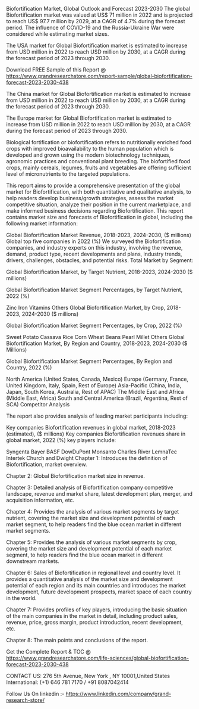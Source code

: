 Biofortification Market, Global Outlook and Forecast 2023-2030
The global Biofortification market was valued at US$ 71 million in 2022 and is projected to reach US$ 97.7 million by 2029, at a CAGR of 4.7% during the forecast period. The influence of COVID-19 and the Russia-Ukraine War were considered while estimating market sizes.

The USA market for Global Biofortification market is estimated to increase from USD million in 2022 to reach USD million by 2030, at a CAGR during the forecast period of 2023 through 2030.

Download FREE Sample of this Report @ https://www.grandresearchstore.com/report-sample/global-biofortification-forecast-2023-2030-438

The China market for Global Biofortification market is estimated to increase from USD million in 2022 to reach USD million by 2030, at a CAGR during the forecast period of 2023 through 2030.

The Europe market for Global Biofortification market is estimated to increase from USD million in 2022 to reach USD million by 2030, at a CAGR during the forecast period of 2023 through 2030.

Biological fortification or biofortification refers to nutritionally enriched food crops with improved bioavailability to the human population which is developed and grown using the modern biotechnology techniques, agronomic practices and conventional plant breeding. The biofortified food crops, mainly cereals, legumes, fruits and vegetables are offering sufficient level of micronutrients to the targeted populations.

This report aims to provide a comprehensive presentation of the global market for Biofortification, with both quantitative and qualitative analysis, to help readers develop business/growth strategies, assess the market competitive situation, analyze their position in the current marketplace, and make informed business decisions regarding Biofortification. This report contains market size and forecasts of Biofortification in global, including the following market information:

Global Biofortification Market Revenue, 2018-2023, 2024-2030, ($ millions)
Global top five companies in 2022 (%)
We surveyed the Biofortification companies, and industry experts on this industry, involving the revenue, demand, product type, recent developments and plans, industry trends, drivers, challenges, obstacles, and potential risks. Total Market by Segment:

Global Biofortification Market, by Target Nutrient, 2018-2023, 2024-2030 ($ millions)

Global Biofortification Market Segment Percentages, by Target Nutrient, 2022 (%)

Zinc
Iron
Vitamins
Others
Global Biofortification Market, by Crop, 2018-2023, 2024-2030 ($ millions)

Global Biofortification Market Segment Percentages, by Crop, 2022 (%)

Sweet Potato
Cassava
Rice
Corn
Wheat
Beans
Pearl Millet
Others
Global Biofortification Market, By Region and Country, 2018-2023, 2024-2030 ($ Millions)

Global Biofortification Market Segment Percentages, By Region and Country, 2022 (%)

North America (United States, Canada, Mexico)
Europe (Germany, France, United Kingdom, Italy, Spain, Rest of Europe)
Asia-Pacific (China, India, Japan, South Korea, Australia, Rest of APAC)
The Middle East and Africa (Middle East, Africa)
South and Central America (Brazil, Argentina, Rest of SCA)
Competitor Analysis

The report also provides analysis of leading market participants including:

Key companies Biofortification revenues in global market, 2018-2023 (estimated), ($ millions)
Key companies Biofortification revenues share in global market, 2022 (%)
key players include:

Syngenta
Bayer
BASF
DowDuPont
Monsanto
Charles River
LemnaTec
Intertek
Church and Dwight
Chapter 1: Introduces the definition of Biofortification, market overview.

Chapter 2: Global Biofortification market size in revenue.

Chapter 3: Detailed analysis of Biofortification company competitive landscape, revenue and market share, latest development plan, merger, and acquisition information, etc.

Chapter 4: Provides the analysis of various market segments by target nutrient, covering the market size and development potential of each market segment, to help readers find the blue ocean market in different market segments.

Chapter 5: Provides the analysis of various market segments by crop, covering the market size and development potential of each market segment, to help readers find the blue ocean market in different downstream markets.

Chapter 6: Sales of Biofortification in regional level and country level. It provides a quantitative analysis of the market size and development potential of each region and its main countries and introduces the market development, future development prospects, market space of each country in the world.

Chapter 7: Provides profiles of key players, introducing the basic situation of the main companies in the market in detail, including product sales, revenue, price, gross margin, product introduction, recent development, etc.

Chapter 8: The main points and conclusions of the report.

Get the Complete Report & TOC @ https://www.grandresearchstore.com/life-sciences/global-biofortification-forecast-2023-2030-438

CONTACT US:
276 5th Avenue, New York , NY 10001,United States
International: (+1) 646 781 7170 / +91 8087042414

Follow Us On linkedin :- https://www.linkedin.com/company/grand-research-store/
